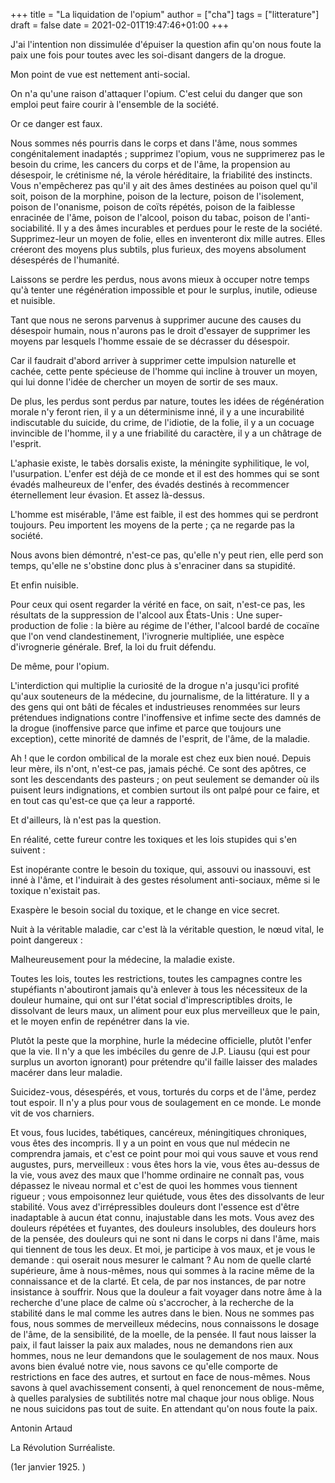 +++
title = "La liquidation de l'opium"
author = ["cha"]
tags = ["litterature"]
draft = false
date = 2021-02-01T19:47:46+01:00
+++



J'ai l'intention non dissimulée d'épuiser la question afin qu'on nous foute la paix une fois pour toutes avec les soi-disant dangers de la drogue.

Mon point de vue est nettement anti-social.

On n'a qu'une raison d'attaquer l'opium. C'est celui du danger que son emploi peut faire courir à l'ensemble de la société.

Or ce danger est faux.

Nous sommes nés pourris dans le corps et dans l'âme, nous sommes congénitalement inadaptés ; supprimez l'opium, vous ne supprimerez pas le besoin du crime, les cancers du corps et de l'âme, la propension au désespoir, le crétinisme né, la vérole héréditaire, la friabilité des instincts. Vous n'empêcherez pas qu'il y ait des âmes destinées au poison quel qu'il soit, poison de la morphine, poison de la lecture, poison de l'isolement, poison de l'onanisme, poison de coïts répétés, poison de la faiblesse enracinée de l'âme, poison de l'alcool, poison du tabac, poison de l'anti-sociabilité. Il y a des âmes incurables et perdues pour le reste de la société. Supprimez-leur un moyen de folie, elles en inventeront dix mille autres. Elles créeront des moyens plus subtils, plus furieux, des moyens absolument désespérés de l'humanité.

Laissons se perdre les perdus, nous avons mieux à occuper notre temps qu'à tenter une régénération impossible et pour le surplus, inutile, odieuse et nuisible.

Tant que nous ne serons parvenus à supprimer aucune des causes du désespoir humain, nous n'aurons pas le droit d'essayer de supprimer les moyens par lesquels l'homme essaie de se décrasser du désespoir.

Car il faudrait d'abord arriver à supprimer cette impulsion naturelle et cachée, cette pente spécieuse de l'homme qui incline à trouver un moyen, qui lui donne l'idée de chercher un moyen de sortir de ses maux.

De plus, les perdus sont perdus par nature, toutes les idées de régénération morale n'y feront rien, il y a un déterminisme inné, il y a une incurabilité indiscutable du suicide, du crime, de l'idiotie, de la folie, il y a un cocuage invincible de l'homme, il y a une friabilité du caractère, il y a un châtrage de l'esprit.

L'aphasie existe, le tabès dorsalis existe, la méningite syphilitique, le vol, l'usurpation. L'enfer est déjà de ce monde et il est des hommes qui se sont évadés malheureux de l'enfer, des évadés destinés à recommencer éternellement leur évasion. Et assez là-dessus.

L'homme est misérable, l'âme est faible, il est des hommes qui se perdront toujours. Peu importent les moyens de la perte ; ça ne regarde pas la société.

Nous avons bien démontré, n'est-ce pas, qu'elle n'y peut rien, elle perd son temps, qu'elle ne s'obstine donc plus à s'enraciner dans sa stupidité.

Et enfin nuisible.

Pour ceux qui osent regarder la vérité en face, on sait, n'est-ce pas, les résultats de la suppression de l'alcool aux États-Unis :
Une super-production de folie : la bière au régime de l'éther, l'alcool bardé de cocaïne que l'on vend clandestinement, l'ivrognerie multipliée, une espèce d'ivrognerie générale. Bref, la loi du fruit défendu.

De même, pour l'opium.

L'interdiction qui multiplie la curiosité de la drogue n'a jusqu'ici profité qu'aux souteneurs de la médecine, du journalisme, de la littérature. Il y a des gens qui ont bâti de fécales et industrieuses renommées sur leurs prétendues indignations contre l'inoffensive et infime secte des damnés de la drogue (inoffensive parce que infime et parce que toujours une exception), cette minorité de damnés de l'esprit, de l'âme, de la maladie.

Ah ! que le cordon ombilical de la morale est chez eux bien noué. Depuis leur mère, ils n'ont, n'est-ce pas, jamais péché. Ce sont des apôtres, ce sont les descendants des pasteurs ; on peut seulement se demander où ils puisent leurs indignations, et combien surtout ils ont palpé pour ce faire, et en tout cas qu'est-ce que ça leur a rapporté.

Et d'ailleurs, là n'est pas la question.

En réalité, cette fureur contre les toxiques et les lois stupides qui s'en suivent :

Est inopérante contre le besoin du toxique, qui, assouvi ou inassouvi, est inné à l'âme, et l'induirait à des gestes résolument anti-sociaux, même si le toxique n'existait pas.

Exaspère le besoin social du toxique, et le change en vice secret.

Nuit à la véritable maladie, car c'est là la véritable question, le nœud vital, le point dangereux :

Malheureusement pour la médecine, la maladie existe.

Toutes les lois, toutes les restrictions, toutes les campagnes contre les stupéfiants n'aboutiront jamais qu'à enlever à tous les nécessiteux de la douleur humaine, qui ont sur l'état social d'imprescriptibles droits, le dissolvant de leurs maux, un aliment pour eux plus merveilleux que le pain, et le moyen enfin de repénétrer dans la vie.

Plutôt la peste que la morphine, hurle la médecine officielle, plutôt l'enfer que la vie. Il n'y a que les imbéciles du genre de J.P. Liausu (qui est pour surplus un avorton ignorant) pour prétendre qu'il faille laisser des malades macérer dans leur maladie.

Suicidez-vous, désespérés, et vous, torturés du corps et de l'âme, perdez tout espoir. Il n'y a plus pour vous de soulagement en ce monde. Le monde vit de vos charniers.

Et vous, fous lucides, tabétiques, cancéreux, méningitiques chroniques, vous êtes des incompris. Il y a un point en vous que nul médecin ne comprendra jamais, et c'est ce point pour moi qui vous sauve et vous rend augustes, purs, merveilleux : vous êtes hors la vie, vous êtes au-dessus de la vie, vous avez des maux que l'homme ordinaire ne connaît pas, vous dépassez le niveau normal et c'est de quoi les hommes vous tiennent rigueur ; vous empoisonnez leur quiétude, vous êtes des dissolvants de leur stabilité. Vous avez d'irrépressibles douleurs dont l'essence est d'être inadaptable à aucun état connu, inajustable dans les mots. Vous avez des douleurs répétées et fuyantes, des douleurs insolubles, des douleurs hors de la pensée, des douleurs qui ne sont ni dans le corps ni dans l'âme, mais qui tiennent de tous les deux. Et moi, je participe à vos maux, et je vous le demande : qui oserait nous mesurer le calmant ? Au nom de quelle clarté supérieure, âme à nous-mêmes, nous qui sommes à la racine même de la connaissance et de la clarté. Et cela, de par nos instances, de par notre insistance à souffrir. Nous que la douleur a fait voyager dans notre âme à la recherche d'une place de calme où s'accrocher, à la recherche de la stabilité dans le mal comme les autres dans le bien. Nous ne sommes pas fous, nous sommes de merveilleux médecins, nous connaissons le dosage de l'âme,  de la sensibilité, de la moelle, de la pensée. Il faut nous laisser la paix, il faut laisser la paix aux malades, nous ne demandons rien aux hommes, nous ne leur demandons que le soulagement de nos maux. Nous avons bien évalué notre vie, nous savons ce qu'elle comporte de restrictions en face des autres, et surtout en face de nous-mêmes. Nous savons à quel avachissement consenti, à quel renoncement de nous-même, à quelles paralysies de subtilités notre mal chaque jour nous oblige. Nous ne nous suicidons pas tout de suite. En attendant qu'on nous foute la paix.

Antonin Artaud

La Révolution Surréaliste.

(1er janvier 1925. )
